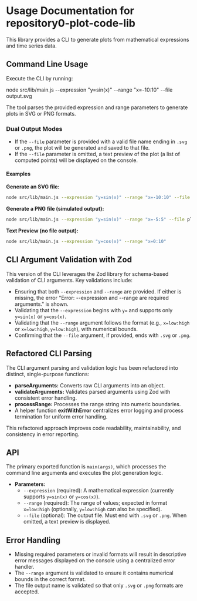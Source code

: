 # Usage Documentation for repository0-plot-code-lib

This library provides a CLI to generate plots from mathematical expressions and time series data.

## Command Line Usage

Execute the CLI by running:

  node src/lib/main.js --expression "y=sin(x)" --range "x=-10:10" --file output.svg

The tool parses the provided expression and range parameters to generate plots in SVG or PNG formats.

### Dual Output Modes

- If the `--file` parameter is provided with a valid file name ending in `.svg` or `.png`, the plot will be generated and saved to that file.
- If the `--file` parameter is omitted, a text preview of the plot (a list of computed points) will be displayed on the console.

#### Examples

**Generate an SVG file:**

```sh
node src/lib/main.js --expression "y=sin(x)" --range "x=-10:10" --file plot.svg
```

**Generate a PNG file (simulated output):**

```sh
node src/lib/main.js --expression "y=sin(x)" --range "x=-5:5" --file plot.png
```

**Text Preview (no file output):**

```sh
node src/lib/main.js --expression "y=cos(x)" --range "x=0:10"
```

## CLI Argument Validation with Zod

This version of the CLI leverages the Zod library for schema-based validation of CLI arguments. Key validations include:

- Ensuring that both `--expression` and `--range` are provided. If either is missing, the error "Error: --expression and --range are required arguments." is shown.
- Validating that the `--expression` begins with `y=` and supports only `y=sin(x)` or `y=cos(x)`.
- Validating that the `--range` argument follows the format (e.g., `x=low:high` or `x=low:high,y=low:high`), with numerical bounds.
- Confirming that the `--file` argument, if provided, ends with `.svg` or `.png`.

## Refactored CLI Parsing

The CLI argument parsing and validation logic has been refactored into distinct, single-purpose functions:
- **parseArguments:** Converts raw CLI arguments into an object.
- **validateArguments:** Validates parsed arguments using Zod with consistent error handling.
- **processRange:** Processes the range string into numeric boundaries.
- A helper function **exitWithError** centralizes error logging and process termination for uniform error handling.

This refactored approach improves code readability, maintainability, and consistency in error reporting.

## API

The primary exported function is `main(args)`, which processes the command line arguments and executes the plot generation logic.

- **Parameters:**
  - `--expression` (required): A mathematical expression (currently supports `y=sin(x)` or `y=cos(x)`).
  - `--range` (required): The range of values; expected in format `x=low:high` (optionally, `y=low:high` can also be specified).
  - `--file` (optional): The output file. Must end with `.svg` or `.png`. When omitted, a text preview is displayed.

## Error Handling

- Missing required parameters or invalid formats will result in descriptive error messages displayed on the console using a centralized error handler.
- The `--range` argument is validated to ensure it contains numerical bounds in the correct format.
- The file output name is validated so that only `.svg` or `.png` formats are accepted.
